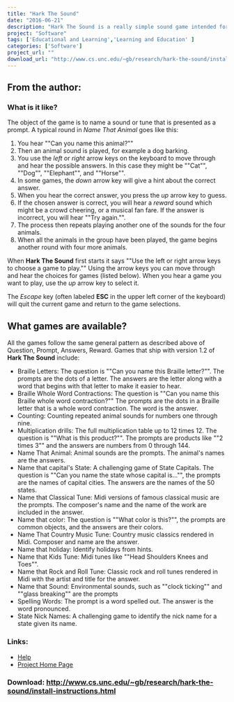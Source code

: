 ```yaml
---
title: "Hark The Sound"
date: "2016-06-21"
description: "Hark The Sound is a really simple sound game intended for young kids who are visually impaired. It was inspired by my friend and colleague Diane Brauner and was written by Gary Bishop. It is free for educational and fun use."
project: "Software"
tags: ['Educational and Learning','Learning and Education' ]
categories: ['Software']
project_url: ""
download_url: "http://www.cs.unc.edu/~gb/research/hark-the-sound/install-instructions.html"
---
```

From the author:
----------------

###   


### What is it like?

The object of the game is to name a sound or tune that is presented as a prompt. A typical round in _Name That Animal_ goes like this:

1. You hear ""Can you name this animal?""
2. Then an animal sound is played, for example a dog barking.
3. You use the _left_ or _right_ arrow keys on the keyboard to move through and hear the possible answers. In this case they might be ""Cat"", ""Dog"", ""Elephant"", and ""Horse"".
4. In some games, the _down_ arrow key will give a hint about the correct answer.
5. When you hear the correct answer, you press the _up_ arrow key to guess.
6. If the chosen answer is correct, you will hear a _reward_ sound which might be a crowd cheering, or a musical fan fare. If the answer is incorrect, you will hear ""Try again."".
7. The process then repeats playing another one of the sounds for the four animals.
8. When all the animals in the group have been played, the game begins another round with four more animals.

When **Hark The Sound** first starts it says ""Use the left or right arrow keys to choose a game to play."" Using the arrow keys you can move through and hear the choices for games (listed below). When you hear a game you want to play, use the _up_ arrow key to select it.

The _Escape_ key (often labeled **ESC** in the upper left corner of the keyboard) will quit the current game and return to the game selections.

What games are available?
-------------------------

All the games follow the same general pattern as described above of Question, Prompt, Answers, Reward. Games that ship with version 1.2 of **Hark The Sound** include:

- Braille Letters: The question is ""Can you name this Braille letter?"". The prompts are the dots of a letter. The answers are the letter along with a word that begins with that letter to make it easier to hear.
- Braille Whole Word Contractions: The question is ""Can you name this Braille whole word contraction?"" The prompts are the dots in a Braille letter that is a whole word contraction. The word is the answer.
- Counting: Counting repeated animal sounds for numbers one through nine.
- Multiplication drills: The full multiplication table up to 12 times 12. The question is ""What is this product?"". The prompts are products like ""2 times 3"" and the answers are numbers from 0 through 144.
- Name That Animal: Animal sounds are the prompts. The animal's names are the answers.
- Name that capital's State: A challenging game of State Capitals. The question is ""Can you name the state whose capital is..."", the prompts are the names of capital cities. The answers are the names of the 50 states.
- Name that Classical Tune: Midi versions of famous classical music are the prompts. The composer's name and the name of the work are included in the answer.
- Name that color: The question is ""What color is this?"", the prompts are common objects, and the answers are their colors.
- Name That Country Music Tune: Country music classics rendered in Midi. Composer and name are the answer.
- Name that holiday: Identify holidays from hints.
- Name that Kids Tune: Midi tunes like ""Head Shoulders Knees and Toes"".
- Name that Rock and Roll Tune: Classic rock and roll tunes rendered in Midi with the artist and title for the answer.
- Name that Sound: Environmental sounds, such as ""clock ticking"" and ""glass breaking"" are the prompts
- Spelling Words: The prompt is a word spelled out. The answer is the word pronounced.
- State Nick Names: A challenging game to identify the nick name for a state given its name.

### Links:
- <a href="http://www.oatsoft.org/Software/hark-the-sound/help">Help</a>
- <a href="http://www.cs.unc.edu/Research/assist/Hark/index.html">Project Home Page</a>

### Download: http://www.cs.unc.edu/~gb/research/hark-the-sound/install-instructions.html 